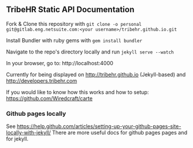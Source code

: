## TribeHR Static API Documentation

Fork & Clone this repository with `git clone -o personal git@gitlab.eng.netsuite.com:<your username>/tribehr.github.io.git`

Install Bundler with ruby gems with `gem install bundler`

Navigate to the repo's directory locally and run `jekyll serve --watch`

In your browser, go to: http://localhost:4000

Currently for being displayed on http://tribehr.github.io (Jekyll-based) and http://developers.tribehr.com

If you would like to know how this works and how to setup: https://github.com/Wiredcraft/carte

### Github pages locally

See https://help.github.com/articles/setting-up-your-github-pages-site-locally-with-jekyll/
There are more useful docs for github pages pages and for jekyll.